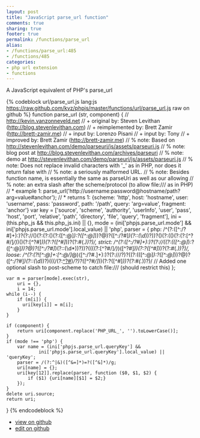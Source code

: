 ```yaml
---
layout: post
title: "JavaScript parse_url function"
comments: true
sharing: true
footer: true
permalink: /functions/parse_url
alias:
- /functions/parse_url:485
- /functions/485
categories:
- php url extension
- functions
---
```

A JavaScript equivalent of PHP's parse_url

<!-- more -->

{% codeblock url/parse_url.js lang:js https://raw.github.com/kvz/phpjs/master/functions/url/parse_url.js raw on github %}
function parse_url (str, component) {
    // http://kevin.vanzonneveld.net
    // +      original by: Steven Levithan (http://blog.stevenlevithan.com)
    // + reimplemented by: Brett Zamir (http://brett-zamir.me)
    // + input by: Lorenzo Pisani
    // + input by: Tony
    // + improved by: Brett Zamir (http://brett-zamir.me)
    // %          note: Based on http://stevenlevithan.com/demo/parseuri/js/assets/parseuri.js
    // %          note: blog post at http://blog.stevenlevithan.com/archives/parseuri
    // %          note: demo at http://stevenlevithan.com/demo/parseuri/js/assets/parseuri.js
    // %          note: Does not replace invalid characters with '_' as in PHP, nor does it return false with
    // %          note: a seriously malformed URL.
    // %          note: Besides function name, is essentially the same as parseUri as well as our allowing
    // %          note: an extra slash after the scheme/protocol (to allow file:/// as in PHP)
    // *     example 1: parse_url('http://username:password@hostname/path?arg=value#anchor');
    // *     returns 1: {scheme: 'http', host: 'hostname', user: 'username', pass: 'password', path: '/path', query: 'arg=value', fragment: 'anchor'}
    var key = ['source', 'scheme', 'authority', 'userInfo', 'user', 'pass', 'host', 'port', 
                        'relative', 'path', 'directory', 'file', 'query', 'fragment'],
        ini = (this.php_js && this.php_js.ini) || {},
        mode = (ini['phpjs.parse_url.mode'] && 
            ini['phpjs.parse_url.mode'].local_value) || 'php',
        parser = {
            php: /^(?:([^:\/?#]+):)?(?:\/\/()(?:(?:()(?:([^:@]*):?([^:@]*))?@)?([^:\/?#]*)(?::(\d*))?))?()(?:(()(?:(?:[^?#\/]*\/)*)()(?:[^?#]*))(?:\?([^#]*))?(?:#(.*))?)/,
            strict: /^(?:([^:\/?#]+):)?(?:\/\/((?:(([^:@]*):?([^:@]*))?@)?([^:\/?#]*)(?::(\d*))?))?((((?:[^?#\/]*\/)*)([^?#]*))(?:\?([^#]*))?(?:#(.*))?)/,
            loose: /^(?:(?![^:@]+:[^:@\/]*@)([^:\/?#.]+):)?(?:\/\/\/?)?((?:(([^:@]*):?([^:@]*))?@)?([^:\/?#]*)(?::(\d*))?)(((\/(?:[^?#](?![^?#\/]*\.[^?#\/.]+(?:[?#]|$)))*\/?)?([^?#\/]*))(?:\?([^#]*))?(?:#(.*))?)/ // Added one optional slash to post-scheme to catch file:/// (should restrict this)
        };

    var m = parser[mode].exec(str),
        uri = {},
        i = 14;
    while (i--) {
        if (m[i]) {
          uri[key[i]] = m[i];  
        }
    }

    if (component) {
        return uri[component.replace('PHP_URL_', '').toLowerCase()];
    }
    if (mode !== 'php') {
        var name = (ini['phpjs.parse_url.queryKey'] && 
                ini['phpjs.parse_url.queryKey'].local_value) || 'queryKey';
        parser = /(?:^|&)([^&=]*)=?([^&]*)/g;
        uri[name] = {};
        uri[key[12]].replace(parser, function ($0, $1, $2) {
            if ($1) {uri[name][$1] = $2;}
        });
    }
    delete uri.source;
    return uri;
}
{% endcodeblock %}

 - [view on github](https://github.com/kvz/phpjs/blob/master/functions/url/parse_url.js)
 - [edit on github](https://github.com/kvz/phpjs/edit/master/functions/url/parse_url.js)

